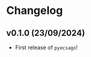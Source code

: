# Changelog

<!--next-version-placeholder-->

## v0.1.0 (23/09/2024)

- First release of `pyecsago`!